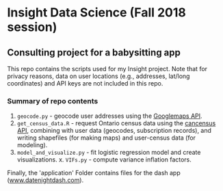 # Insight Data Science (Fall 2018 session)
## Consulting project for a babysitting app

This repo contains the scripts used for my Insight project. Note that for privacy reasons, data on user locations (e.g., addresses, lat/long coordinates) and API keys are not included in this repo. 

### Summary of repo contents

1. `geocode.py` - geocode user addresses using the [Googlemaps API](https://developers.google.com/maps/documentation/geocoding/start).
2. `get_census_data.R` - request Ontario census data using the [cancensus API](https://cran.r-project.org/web/packages/cancensus/index.html), combining with user data (geocodes, subscription records), and writing shapefiles (for making maps) and user-census data (for modeling).
3. `model_and_visualize.py` - fit logistic regression model and create visualizations. 
x. `VIFs.py` - compute variance inflation factors.


Finally, the 'application' Folder contains files for the dash app (www.datenightdash.com).


